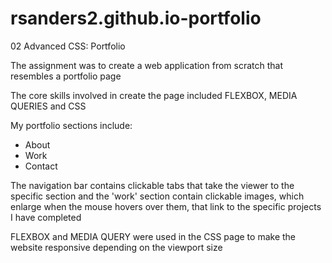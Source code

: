 # rsanders2.github.io-portfolio   

02 Advanced CSS: Portfolio     

The  assignment  was  to create a web application from scratch that resembles a portfolio page   

The core skills involved in create the page included FLEXBOX, MEDIA QUERIES and CSS      
    
My portfolio sections include:    

- About   
- Work     
- Contact

The navigation bar contains clickable tabs that take the viewer to the specific section and the 'work' section contain clickable images, which enlarge when the mouse hovers over them, that link to the specific projects I have completed 

FLEXBOX and MEDIA QUERY were used in the CSS page to make the website responsive depending on the viewport size 
